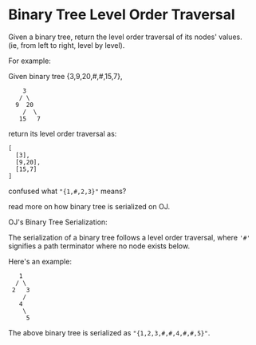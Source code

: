 # Binary Tree Level Order Traversal

Given a binary tree, return the level order traversal of its nodes' values.   
(ie, from left to right, level by level).  

For example:  

Given binary tree {3,9,20,#,#,15,7},  

```
    3
   / \
  9  20
    /  \
   15   7
```

return its level order traversal as:   

```
[
  [3],
  [9,20],
  [15,7]
]
```

confused what `"{1,#,2,3}"` means?   

read more on how binary tree is serialized on OJ.  


OJ's Binary Tree Serialization:  

The serialization of a binary tree follows a level order traversal, where `'#'` signifies a path terminator where no node exists below.  

Here's an example:

```
   1
  / \
 2   3
    /
   4
    \
     5
```

The above binary tree is serialized as `"{1,2,3,#,#,4,#,#,5}"`.  

